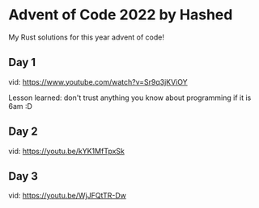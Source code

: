 # Advent of Code 2022 by Hashed

My Rust solutions for this year advent of code!

## Day 1

vid: https://www.youtube.com/watch?v=Sr9q3jKViOY

Lesson learned: don't trust anything you know about programming if it is 6am :D

## Day 2

vid: https://youtu.be/kYK1MfTpxSk

## Day 3

vid: https://youtu.be/WjJFQtTR-Dw
